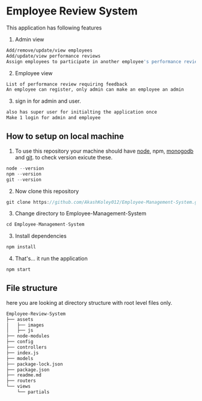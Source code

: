 # Employee Review System
This application has following features 
1. Admin view
```sh
Add/remove/update/view employees
Add/update/view performance reviews
Assign employees to participate in another employee's performance review
```
2. Employee view
```sh
List of performance review requiring feedback 
An employee can register, only admin can make an employee an admin
```
3. sign in for admin and user.
```sh
also has super user for initialting the application once
Make 1 login for admin and employee
```

## How to setup on local machine
1. To use this repository your machine should have [node](https://nodejs.org/en/), npm, [monogodb](https://docs.mongodb.com/manual/installation/) and [git](https://git-scm.com/downloads). to check version exicute these.
```go
node --version
npm --version
git --version
```
2. Now clone this repository
```go
git clone https://github.com/AkashKoley012/Employee-Management-System.git
```
3. Change directory to Employee-Management-System
```go
cd Employee-Management-System
```

3. Install dependencies
```go
npm install 
```
4. That's... it  run the application
```go
npm start
```
## File structure
here you are looking at directory structure with root level files only.
```sh
Employee-Review-System
├── assets
│   ├── images
│   ├── js
├── node-modules
├── config
├── controllers
├── index.js
├── models
├── package-lock.json
├── package.json
├── readme.md
├── routers
└── views
    └── partials
```

